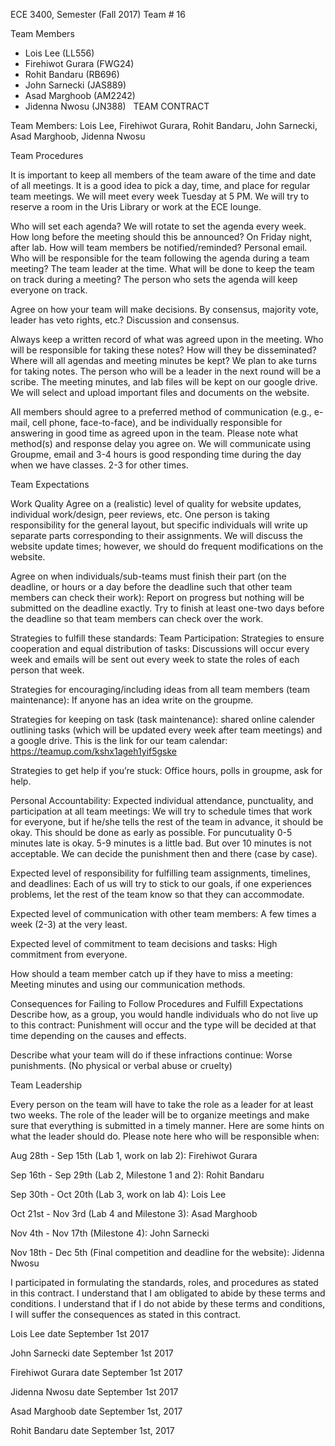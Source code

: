 ECE 3400, Semester (Fall 2017) Team # 16

Team Members  
  * Lois Lee          (LL556)
  * Firehiwot Gurara  (FWG24)
  * Rohit Bandaru     (RB696)
  * John Sarnecki     (JAS889)
  * Asad Marghoob     (AM2242)
  * Jidenna Nwosu     (JN388)
  
TEAM CONTRACT

Team Members: Lois Lee, Firehiwot Gurara, Rohit Bandaru, John Sarnecki, Asad Marghoob, Jidenna Nwosu

Team Procedures

It is important to keep all members of the team aware of the time and date of all meetings. 
It is a good idea to pick a day, time, and place for regular team meetings. We will meet every 
week Tuesday at 5 PM. We will try to reserve a room in the Uris Library or work at the ECE lounge.

Who will set each agenda? We will rotate to set the agenda every week. 
How long before the meeting should this be announced? On Friday night, after lab. 
How will team members be notified/reminded? Personal email.
Who will be responsible for the team following the agenda during a team meeting? The team leader at the time. 
What will be done to keep the team on track during a meeting? The person who sets the agenda will keep everyone on track. 

Agree on how your team will make decisions. By consensus, majority vote, leader has veto rights, etc.? Discussion and consensus.

Always keep a written record of what was agreed upon in the meeting. Who will be responsible for taking these notes? How will they be disseminated? Where will all agendas and meeting minutes be kept? We plan to ake turns for taking notes. The person who will be a leader in the next round will be a scribe. The meeting minutes, and lab files  will be kept on our google drive. We will select and upload important files and documents on the website.

All members should agree to a preferred method of communication (e.g., e-mail, cell phone, face-to-face), and be individually responsible for answering in good time as agreed upon in the team. Please note what method(s) and response delay you agree on. We will communicate using Groupme, email and 3-4 hours is good responding time during the day when we have classes. 2-3 for other times. 

Team Expectations

Work Quality
Agree on a (realistic) level of quality for website updates, individual work/design, peer reviews, etc. One person is taking responsibility for the general layout, but specific individuals will write up separate parts corresponding to their assignments. We will discuss the website update times; however, we should do frequent modifications on the website. 

Agree on when individuals/sub-teams must finish their part (on the deadline, or hours or a day before the deadline such that other team members can check their work):  Report on progress but nothing will be submitted on the deadline exactly. Try to finish at least one-two days before the deadline so that team members can check over the work.  

Strategies to fulfill these standards:
Team Participation:
Strategies to ensure cooperation and equal distribution of tasks: Discussions will occur every week and emails will be sent out every week to state the roles of each person that week.

Strategies for encouraging/including ideas from all team members (team maintenance): If anyone has an idea write on the groupme.

Strategies for keeping on task (task maintenance): shared online calender outlining tasks (which will be updated every week after team meetings) and a google drive. This is the link for our team calendar: https://teamup.com/kshx1ageh1yif5gske

Strategies to get help if you’re stuck: Office hours, polls in groupme, ask for help.

Personal Accountability:
Expected individual attendance, punctuality, and participation at all team meetings: We will try to schedule times that work for everyone, but if he/she tells the rest of the team in advance, it should be okay. This should be done as early as possible. For puncutuality 0-5 minutes late is okay. 5-9 minutes is a little bad. But over 10 minutes is not acceptable. We can decide the punishment then and there (case by case).

Expected level of responsibility for fulfilling team assignments, timelines, and deadlines: Each of us will try to stick to our goals, if one experiences problems, let the rest of the team know so that they can accommodate. 

Expected level of communication with other team members: A few times a week (2-3) at the very least.

Expected level of commitment to team decisions and tasks: High commitment from everyone. 

How should a team member catch up if they have to miss a meeting: Meeting minutes and using our communication methods.

Consequences for Failing to Follow Procedures and Fulfill Expectations
Describe how, as a group, you would handle individuals who do not live up to this contract: Punishment will occur and the type will be decided at that time depending on the causes and effects.

Describe what your team will do if these infractions continue: Worse punishments. (No physical or verbal abuse or cruelty)

Team Leadership

Every person on the team will have to take the role as a leader for at least two weeks. The role of the leader will be to organize meetings and make sure that everything is submitted in a timely manner. Here are some hints on what the leader 
should do. Please note here who will be responsible when:

Aug 28th - Sep 15th (Lab 1, work on lab 2): Firehiwot Gurara

Sep 16th - Sep 29th (Lab 2, Milestone 1 and 2): Rohit Bandaru

Sep 30th - Oct 20th (Lab 3, work on lab 4): Lois Lee  

Oct 21st - Nov 3rd (Lab 4 and Milestone 3): Asad Marghoob

Nov 4th - Nov 17th (Milestone 4): John Sarnecki

Nov 18th - Dec 5th (Final competition and deadline for the website): Jidenna Nwosu

I participated in formulating the standards, roles, and procedures as stated in this contract.
I understand that I am obligated to abide by these terms and conditions.
I understand that if I do not abide by these terms and conditions, I will suffer the consequences as stated in this contract.


Lois Lee				     	date September 1st 2017

John Sarnecki 				date September 1st 2017

Firehiwot Gurara  date September 1st 2017

Jidenna Nwosu     date September 1st 2017

Asad Marghoob  			date September 1st, 2017

Rohit Bandaru     date   September 1st, 2017





